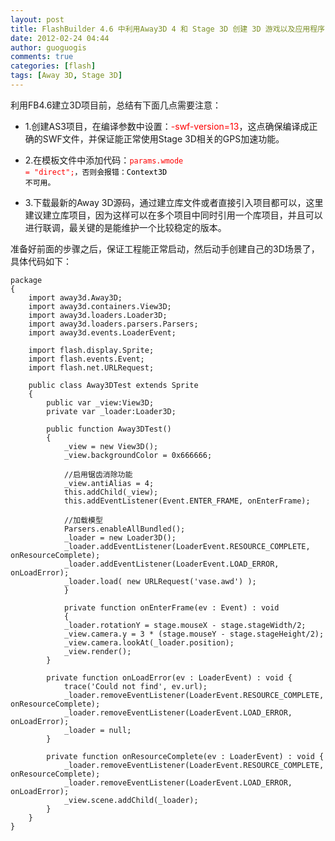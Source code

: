 ```yaml
---
layout: post
title: FlashBuilder 4.6 中利用Away3D 4 和 Stage 3D 创建 3D 游戏以及应用程序
date: 2012-02-24 04:44
author: guoguogis
comments: true
categories: [flash]
tags: [Away 3D, Stage 3D]
---
```

利用FB4.6建立3D项目前，总结有下面几点需要注意：

* 1.创建AS3项目，在编译参数中设置：<span style="color: #ff0000;">-swf-version=13</span>，这点确保编译成正确的SWF文件，并保证能正常使用Stage 3D相关的GPS加速功能。

* 2.在模板文件中添加代码：<span style="color: #ff0000;"><code>params.wmode = "direct";<span style="color: #000000;">，否则会报错：Context3D 不可用。</span></code></span>

* 3.下载最新的Away 3D源码，通过建立库文件或者直接引入项目都可以，这里建议建立库项目，因为这样可以在多个项目中同时引用一个库项目，并且可以进行联调，最关键的是能维护一个比较稳定的版本。

准备好前面的步骤之后，保证工程能正常启动，然后动手创建自己的3D场景了，具体代码如下：

```
package
{
    import away3d.Away3D;
    import away3d.containers.View3D;
    import away3d.loaders.Loader3D;
    import away3d.loaders.parsers.Parsers;
    import away3d.events.LoaderEvent;

    import flash.display.Sprite;
    import flash.events.Event;
    import flash.net.URLRequest;

    public class Away3DTest extends Sprite
    {
        public var _view:View3D;
        private var _loader:Loader3D;

        public function Away3DTest()
        {
            _view = new View3D();
            _view.backgroundColor = 0x666666;

            //启用锯齿消除功能
            _view.antiAlias = 4;
            this.addChild(_view);
            this.addEventListener(Event.ENTER_FRAME, onEnterFrame);

            //加载模型
            Parsers.enableAllBundled();
            _loader = new Loader3D();
            _loader.addEventListener(LoaderEvent.RESOURCE_COMPLETE, onResourceComplete);
            _loader.addEventListener(LoaderEvent.LOAD_ERROR, onLoadError);
            _loader.load( new URLRequest('vase.awd') );
            }

            private function onEnterFrame(ev : Event) : void
            {
            _loader.rotationY = stage.mouseX - stage.stageWidth/2;
            _view.camera.y = 3 * (stage.mouseY - stage.stageHeight/2);
            _view.camera.lookAt(_loader.position);
            _view.render();
        }

        private function onLoadError(ev : LoaderEvent) : void {
            trace('Could not find', ev.url);
            _loader.removeEventListener(LoaderEvent.RESOURCE_COMPLETE, onResourceComplete);
            _loader.removeEventListener(LoaderEvent.LOAD_ERROR, onLoadError);
            _loader = null;
        }

        private function onResourceComplete(ev : LoaderEvent) : void {
            _loader.removeEventListener(LoaderEvent.RESOURCE_COMPLETE, onResourceComplete);
            _loader.removeEventListener(LoaderEvent.LOAD_ERROR, onLoadError);
            _view.scene.addChild(_loader);
        }
    }
}

```

